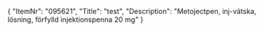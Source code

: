 {
  "ItemNr": "095621",
  "Title": "test",
  "Description": "Metojectpen, inj-vätska, lösning, förfylld injektionspenna 20 mg"
}